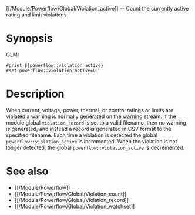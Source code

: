 [[/Module/Powerflow/Global/Violation_active]] -- Count the currently active rating and limit violations

# Synopsis

GLM:

~~~
#print ${powerflow::violation_active}
#set powerflow::violation_active=0
~~~

# Description

When current, voltage, power, thermal, or control ratings or limits are violated a warning is normally generated on the warning stream.  If the module global `violation_record` is set to a valid filename, then no warning is generated, and instead a record is generated in CSV format to the specified filename.  Each time a violation is detected the global `powerflow::violation_active` is incremented. When the violation is not longer detected, the global `powerflow::violation_active` is decremented.

# See also

* [[/Module/Powerflow]]
* [[/Module/Powerflow/Global/Violation_count]]
* [[/Module/Powerflow/Global/Violation_record]]
* [[/Module/Powerflow/Global/Violation_watchset]]